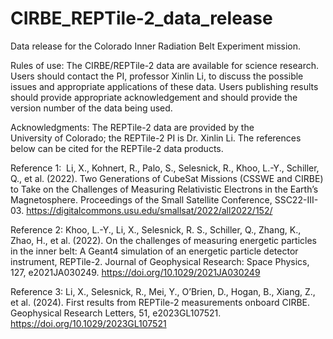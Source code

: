# CIRBE_REPTile-2_data_release
Data release for the Colorado Inner Radiation Belt Experiment mission.

Rules of use: The CIRBE/REPTile-2 data are available for science research. Users should contact the PI, professor Xinlin Li, to discuss the possible issues and appropriate applications of these data. Users publishing results should provide appropriate acknowledgement and should provide the version number of the data being used.

Acknowledgments: The REPTile-2 data are provided by the University of Colorado; the REPTile-2 PI is Dr. Xinlin Li. The references below can be cited for the REPTile-2 data products. 

Reference 1:  Li, X., Kohnert, R., Palo, S., Selesnick, R., Khoo, L.-Y., Schiller, Q., et al. (2022). Two Generations of CubeSat Missions (CSSWE and CIRBE) to Take on the Challenges of Measuring Relativistic Electrons in the Earth’s Magnetosphere. Proceedings of the Small Satellite Conference, SSC22-III-03. https://digitalcommons.usu.edu/smallsat/2022/all2022/152/

Reference 2: Khoo, L.-Y., Li, X., Selesnick, R. S., Schiller, Q., Zhang, K., Zhao, H., et al. (2022). On the challenges of measuring energetic particles in the inner belt: A Geant4 simulation of an energetic particle detector instrument, REPTile-2. Journal of Geophysical Research: Space Physics, 127, e2021JA030249. https://doi.org/10.1029/2021JA030249

Reference 3: Li, X., Selesnick, R., Mei, Y., O’Brien, D., Hogan, B., Xiang, Z., et al. (2024). First results from REPTile-2 measurements onboard CIRBE. Geophysical Research Letters, 51, e2023GL107521. https://doi.org/10.1029/2023GL107521
